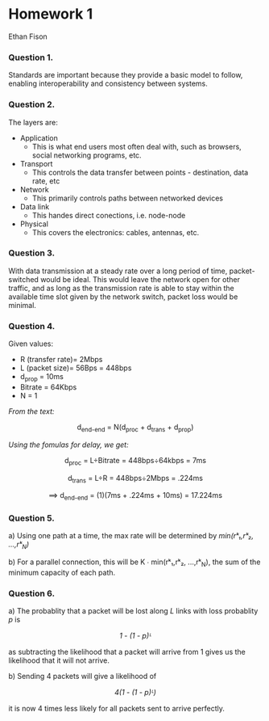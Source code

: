 # Homework 1

Ethan Fison

### Question 1.

Standards are important because they provide a basic model to follow, enabling interoperability and consistency between systems.

### Question 2.

The layers are:
- Application
  - This is what end users most often deal with, such as browsers, social networking programs, etc.
- Transport
  - This controls the data transfer between points - destination, data rate, etc
- Network
  - This primarily controls paths between networked devices
- Data link
  - This handes direct conections, i.e. node-node
- Physical
  - This covers the electronics: cables, antennas, etc.

### Question 3.

With data transmission at a steady rate over a long period of time, packet-switched would be ideal. This would leave the network open for other traffic, and as long as the transmission rate is able to stay within the available time slot given by the network switch, packet loss would be minimal.

### Question 4.

Given values:
- R (transfer rate)= 2Mbps
- L (packet size)= 56Bps = 448bps
- d<sub>prop</sub> = 10ms
- Bitrate = 64Kbps
- N = 1

*From the text:*

<center>

d<sub>end-end</sub> = N(d<sub>proc</sub> + d<sub>trans</sub> + d<sub>prop</sub>)

</center>

*Using the fomulas for delay, we get:*

<center>

d<sub>proc</sub> = L÷Bitrate = 448bps÷64kbps = 7ms

d<sub>trans</sub> = L÷R = 448bps÷2Mbps = .224ms

⟹ d<sub>end-end</sub> = (1)(7ms + .224ms + 10ms) = 17.224ms

</center>

### Question 5.

a) Using one path at a time, the max rate will be determined by *min(rᵏ₁,rᵏ₂, ...,rᵏ<sub>N</sub>)*

b) For a parallel connection, this will be K ∙ min(rᵏ₁,rᵏ₂, ...,rᵏ<sub>N</sub>), the sum of the minimum capacity of each path.

### Question 6.

a) The probablity that a packet will be lost along *L* links with loss probablity *p* is 

<center>

*1 - (1 - p)ᴸ*

</center>

as subtracting the likelihood that a packet will arrive from 1 gives us the likelihood that it will not arrive.

b) Sending 4 packets will give a likelihood of

<center>

*4(1 - (1 - p)ᴸ)*

</center>

it is now 4 times less likely for all packets sent to arrive perfectly.